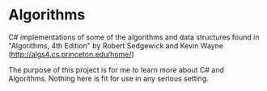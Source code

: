 # Algorithms

C# implementations of some of the algorithms and data structures found in "Algorithms, 4th Edition" by Robert Sedgewick and Kevin Wayne (http://algs4.cs.princeton.edu/home/)

The purpose of this project is for me to learn more about C# and Algorithms. Nothing here is fit for use in any serious setting.
